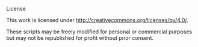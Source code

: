 License

This work is licensed under http://creativecommons.org/licenses/by/4.0/.

These scripts may be freely modified for personal or commercial purposes but may not be republished for profit without prior consent.